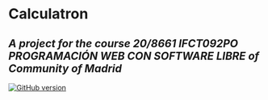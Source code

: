 # Calculatron

## _A project for the course 20/8661 IFCT092PO PROGRAMACIÓN WEB CON SOFTWARE LIBRE of Community of Madrid_

[![GitHub version](https://badge.fury.io/gh/conventional-changelog%2Fstandard-version.svg)](https://badge.fury.io/gh/conventional-changelog%2Fstandard-version)
